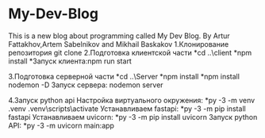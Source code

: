 # My-Dev-Blog
This is a new blog about programming called My Dev Blog. By Artur Fattakhov,Artem Sabelnikov and Mikhail Baskakov
1.Клонирование репозитория git clone
2.Подготовка клиентской части 
*cd ..\client 
*npm install
*Запуск клиента:npm run start

3.Подготовка серверной части 
*cd ..\Server 
*npm install
*npm install nodemon -D
Запуск сервера: nodemon server

4.Запуск python api
Настройка виртуального окружения:
*py -3 -m venv .venv
.venv\scripts\activate
Устанавливаем fastapi:
*py -3 -m pip install fastapi
Устанавливаем uvicorn:
*py -3 -m pip install uvicorn
Запуск python API:
*py -3 -m uvicorn main:app


